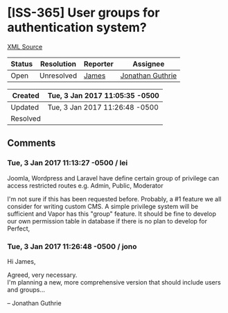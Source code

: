 # [ISS-365] User groups for authentication system?

[XML Source](../xml/ISS-365.xml)
<p></p>





Status|Resolution|Reporter|Assignee
------|----------|--------|--------
Open|Unresolved|[James](Lei)|[Jonathan Guthrie]($jono)





Created|Tue, 3 Jan 2017 11:05:35 -0500
-------|--------------
Updated|Tue, 3 Jan 2017 11:26:48 -0500
Resolved|


## Comments




### Tue, 3 Jan 2017 11:13:27 -0500 / lei 

<p><p>Joomla, Wordpress and Laravel have define certain group of privilege can access restricted routes e.g. Admin, Public, Moderator</p>

<p>I'm not sure if this has been requested before. Probably, a #1 feature we all consider for writing custom CMS. A simple privilege system will be sufficient and Vapor has this "group" feature. It should be fine to develop our own permission table in database if there is no plan to develop for Perfect,</p></p>


### Tue, 3 Jan 2017 11:26:48 -0500 / jono 

<p><p>Hi James,</p>

<p>Agreed, very necessary.<br/>
I'm planning a new, more comprehensive version that should include users and groups...</p>

<p>– Jonathan Guthrie</p></p>


